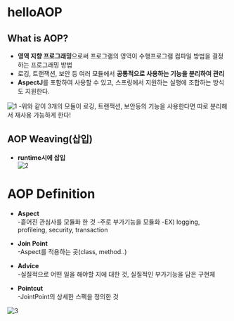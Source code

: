 # helloAOP

## What is AOP?
- **영역 지향 프로그래밍**으로써 프로그램의 영역이 수행프로그램 컴파일 방법을 결정하는 프로그래밍 방법
- 로깅, 트랜잭션, 보안 등 여러 모듈에서 **공통적으로 사용하는 기능을 분리하여 관리**  
- **AspectJ**를 포함하여 사용할 수 있고, 스프링에서 지원하는 실행에 조합하는 방식도 지원한다. 
  
![1](https://user-images.githubusercontent.com/32935365/62727245-fcedb700-ba53-11e9-8365-b56377894df5.PNG)
-위와 같이 3개의 모듈이 로깅, 트랜잭션, 보안등의 기능을 사용한다면 따로 분리해서 재사용 가능하게 한다!

## AOP Weaving(삽입)

- **runtime시에 삽입**  
![2](https://user-images.githubusercontent.com/32935365/62727469-82716700-ba54-11e9-89cf-04559d315ced.PNG)

# AOP Definition

- **Aspect**  
-흩어진 관심사를 모듈화 한 것
-주로 부가기능을 모듈화
-EX) logging, profileing, security, transaction

- **Join Point**  
-Aspect를 적용하는 곳(class, method..)

- **Advice**  
-실질적으로 어떤 일을 해야할 지에 대한 것, 실질적인 부가기능을 담은 구현체

- **Pointcut**  
-JointPoint의 상세한 스펙을 정의한 것  

![3](https://user-images.githubusercontent.com/32935365/62728083-d4ff5300-ba55-11e9-9e68-1bae6e81c198.PNG)



